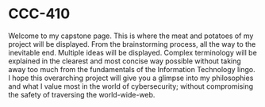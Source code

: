 # CCC-410
  Welcome to my capstone page. This is where the meat and potatoes of my project will be displayed. From the brainstorming process, all the way to the inevitable end. Multiple ideas will be displayed. Complex terminology will be explained in the clearest and most concise way possible without taking away too much from the fundamentals of the Information Technology lingo. 
  I hope this overarching project will give you a glimpse into my philosophies and what I value most in the world of cybersecurity; without compromising the safety of traversing the world-wide-web.
